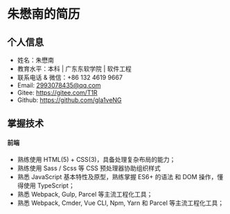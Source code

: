 # 朱懋南的简历

## 个人信息
- 姓名：朱懋南
- 教育水平：本科 | 广东东软学院 | 软件工程
- 联系电话 & 微信：+86 132 4619 9667
- Email: 2993078435@qq.com
- Gitee: https://gitee.com/T1R
- Github: https://github.com/gla1veNG

## 掌握技术
#### 前端
- 熟练使用 HTML(5) + CSS(3)，具备处理复杂布局的能力；
- 熟练使用 Sass / Scss 等 CSS 预处理器协助组织样式
- 熟悉 JavaScript 基本特性及原型，熟练掌握 ES6+ 的语法 和 DOM 操作，懂得使用 TypeScript；
- 熟悉 Webpack, Gulp, Parcel 等主流工程化工具；
- 熟悉 Webpack, Cmder, Vue CLI, Npm, Yarn 和 Parcel 等主流工程化工具；
